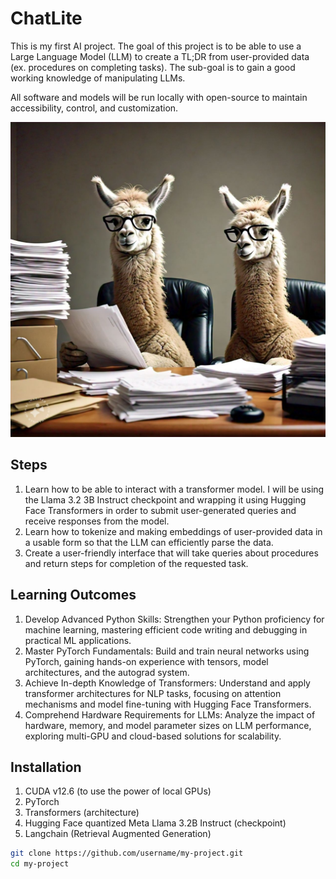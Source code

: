 # ChatLite

This is my first AI project. The goal of this project is to be able to use a Large Language Model (LLM) to create a TL;DR from user-provided data (ex. procedures on completing tasks). The sub-goal is to gain a good working knowledge of manipulating LLMs.

All software and models will be run locally with open-source to maintain accessibility, control, and customization.

![Llama RAG](./Images/llama_tldr.jpg)

## Steps
1. Learn how to be able to interact with a transformer model. I will be using the Llama 3.2 3B Instruct checkpoint and wrapping it using Hugging Face Transformers in order to submit user-generated queries and receive responses from the model.
2. Learn how to tokenize and making embeddings of user-provided data in a usable form so that the LLM can efficiently parse the data. 
3. Create a user-friendly interface that will take queries about procedures and return steps for completion of the requested task.

## Learning Outcomes
1. Develop Advanced Python Skills: Strengthen your Python proficiency for machine learning, mastering efficient code writing and debugging in practical ML applications.
2. Master PyTorch Fundamentals: Build and train neural networks using PyTorch, gaining hands-on experience with tensors, model architectures, and the autograd system.
3. Achieve In-depth Knowledge of Transformers: Understand and apply transformer architectures for NLP tasks, focusing on attention mechanisms and model fine-tuning with Hugging Face Transformers.
4. Comprehend Hardware Requirements for LLMs: Analyze the impact of hardware, memory, and model parameter sizes on LLM performance, exploring multi-GPU and cloud-based solutions for scalability.

## Installation
1. CUDA v12.6 (to use the power of local GPUs)
2. PyTorch
3. Transformers (architecture)
4. Hugging Face quantized Meta Llama 3.2B Instruct (checkpoint)
5. Langchain (Retrieval Augmented Generation)

```bash
git clone https://github.com/username/my-project.git
cd my-project